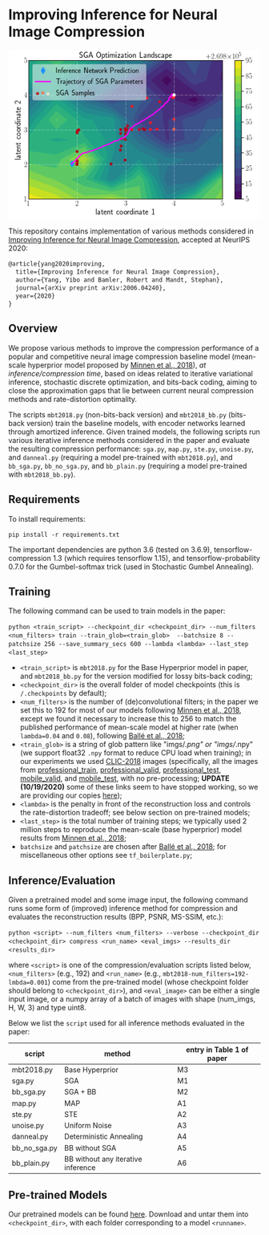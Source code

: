 # Improving Inference for Neural Image Compression

![Example SGA optimization landscape](results/sga_landscape.png)

This repository contains implementation of various methods considered in [Improving Inference for Neural Image Compression](https://arxiv.org/pdf/2006.04240.pdf),
accepted at NeurIPS 2020:
```
@article{yang2020improving,
  title={Improving Inference for Neural Image Compression},
  author={Yang, Yibo and Bamler, Robert and Mandt, Stephan},
  journal={arXiv preprint arXiv:2006.04240},
  year={2020}
}
```

## Overview
We propose various methods to improve the compression performance of a popular and competitive neural image compression baseline model
(mean-scale hyperprior model proposed by [Minnen et al., 2018](https://arxiv.org/abs/1809.02736)), *at inference/compression time*,
based on ideas related to iterative variational inference, stochastic discrete optimization, and bits-back coding,
aiming to close the approximation gaps that lie between current neural compression methods and rate-distortion optimality.

The scripts `mbt2018.py` (non-bits-back version) and `mbt2018_bb.py` (bits-back version) train the baseline models, with encoder networks
learned through amortized inference. Given trained models, the following scripts run various iterative inference methods considered in the paper
and evaluate the resulting compression performance: `sga.py`, `map.py`, `ste.py`, `unoise.py`, and `danneal.py`
 (requiring a model pre-trained with `mbt2018.py`), and `bb_sga.py`, `bb_no_sga.py`, and `bb_plain.py` (requiring a model pre-trained with `mbt2018_bb.py`).



## Requirements

To install requirements:

```setup
pip install -r requirements.txt
```
The important dependencies are python 3.6 (tested on 3.6.9), tensorflow-compression 1.3 (which requires tensorflow 1.15), and
tensorflow-probability 0.7.0 for the Gumbel-softmax trick (used in Stochastic Gumbel Annealing).


## Training
The following command can be used to train models in the paper:

`python <train_script> --checkpoint_dir <checkpoint_dir> --num_filters <num_filters> train --train_glob=<train_glob>  --batchsize 8 --patchsize 256 --save_summary_secs 600 --lambda <lambda> --last_step <last_step>`


* `<train_script>` is `mbt2018.py` for the Base Hyperprior model in paper, and `mbt2018_bb.py` for the version modified
for lossy bits-back coding;
* `<checkpoint_dir>` is the overall folder of model checkpoints (this is `/.checkpoints` by default);
* `<num_filters>` is the number of (de)convolutional filters; in the paper we set this to 192 for most of our models following [Minnen et al., 2018](https://arxiv.org/abs/1809.02736),
 except we found it necessary to increase this to 256 to match the published performance of mean-scale model at higher rate
 (when `lambda=0.04` and `0.08`), following [Ballé et al., 2018](https://arxiv.org/abs/1802.01436);
* `<train_glob>` is a string of glob pattern like "imgs/*.png" or "imgs/*.npy" (we support float32 `.npy` format to reduce CPU load when training);
in our experiments we used [CLIC-2018](https://www.compression.cc/2018/challenge/) images (specifically, all the images from [professional_train](https://data.vision.ee.ethz.ch/cvl/clic/professional_train.zip),
[professional_valid](https://data.vision.ee.ethz.ch/cvl/clic/professional_valid.zip), [professional_test](https://data.vision.ee.ethz.ch/cvl/clic/test/professional_test.zip), [mobile_valid](https://data.vision.ee.ethz.ch/cvl/clic/mobile_valid.zip),
and [mobile_test](https://data.vision.ee.ethz.ch/cvl/clic/test/mobile_test.zip), with no pre-processing; **UPDATE (10/19/2020)** some of these links seem to have stopped working, so we are providing our copies
[here](https://drive.google.com/drive/folders/1Ofbn11daOLc4MkE1ju_w3SJNI2MP2mhc?usp=sharing));
* `<lambda>` is the penalty in front of the reconstruction loss and controls the rate-distortion tradeoff; see below section on pre-trained models;
* `<last_step>` is the total number of training steps; we typically used 2 million steps
 to reproduce the mean-scale (base hyperprior) model results from [Minnen et al., 2018](https://arxiv.org/abs/1809.02736);
* `batchsize` and `patchsize` are chosen after [Ballé et al., 2018](https://arxiv.org/abs/1802.01436);
 for miscellaneous other options see `tf_boilerplate.py`;


## Inference/Evaluation
Given a pretrained model and some image input, the following command runs some form of (improved) inference method for compression and evaluates the reconstruction results (BPP, PSNR, MS-SSIM, etc.):

`python <script> --num_filters <num_filters> --verbose --checkpoint_dir <checkpoint_dir> compress <run_name> <eval_imgs> --results_dir <results_dir>`

where `<script>` is one of the compression/evaluation scripts listed below, `<num_filters>` (e.g., 192) and `<run_name>` (e.g., `mbt2018-num_filters=192-lmbda=0.001`)
 come from the pre-trained model
 (whose checkpoint folder should belong to `<checkpoint_dir>`), and `<eval_image>` can be either a single input image,
 or a numpy array of a batch of images with shape (num_imgs, H, W, 3) and type uint8.

Below we list the `script` used for all inference methods evaluated in the paper:

| script               | method                         | entry in Table 1 of paper
| -------------------- | ------------------------------ | -------------------------
| mbt2018.py           | Base Hyperprior                | M3
| sga.py     | SGA                            | M1
| bb_sga.py  | SGA + BB                       | M2
| map.py| MAP                            | A1
| ste.py     | STE                            | A2
| unoise.py         | Uniform Noise                  | A3
| danneal.py  | Deterministic Annealing        | A4
| bb_no_sga.py       | BB without SGA                 | A5
| bb_plain.py           | BB without any iterative inference | A6



## Pre-trained Models

Our pretrained models can be found [here](https://drive.google.com/drive/folders/1XXdRz4fMmsRviDy6i0Jdh7raYU7N7sZB).
Download and untar them into `<checkpoint_dir>`, with each folder corresponding to a model `<runname>`.


